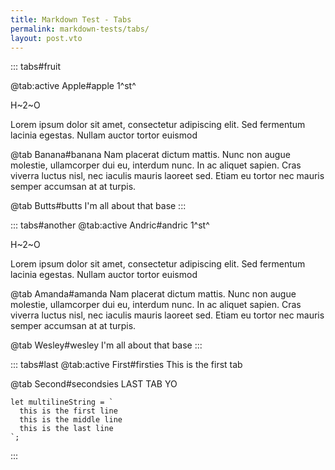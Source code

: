 ```yaml
---
title: Markdown Test - Tabs
permalink: markdown-tests/tabs/
layout: post.vto
---
```


::: tabs#fruit

@tab:active Apple#apple
1^st^

H~2~O

Lorem ipsum dolor sit amet, consectetur adipiscing elit. Sed fermentum lacinia egestas. Nullam auctor tortor euismod

@tab Banana#banana
Nam placerat dictum mattis. Nunc non augue molestie, ullamcorper dui eu, interdum nunc. In ac aliquet sapien. Cras viverra luctus nisl, nec iaculis mauris laoreet sed. Etiam eu tortor nec mauris semper accumsan at at turpis.

@tab Butts#butts
I'm all about that base
:::

::: tabs#another
@tab:active Andric#andric
1^st^

H~2~O

Lorem ipsum dolor sit amet, consectetur adipiscing elit. Sed fermentum lacinia egestas. Nullam auctor tortor euismod

@tab Amanda#amanda
Nam placerat dictum mattis. Nunc non augue molestie, ullamcorper dui eu, interdum nunc. In ac aliquet sapien. Cras viverra luctus nisl, nec iaculis mauris laoreet sed. Etiam eu tortor nec mauris semper accumsan at at turpis.

@tab Wesley#wesley
I'm all about that base
:::

::: tabs#last
@tab:active First#firsties
This is the first tab

@tab Second#secondsies
LAST TAB YO

```js/1,3
let multilineString = `
  this is the first line
  this is the middle line
  this is the last line
`;
```
:::

